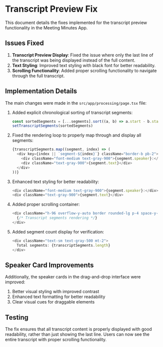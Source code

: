 # Transcript Preview Fix

This document details the fixes implemented for the transcript preview functionality in the Meeting Minutes App.

## Issues Fixed

1. **Transcript Preview Display**: Fixed the issue where only the last line of the transcript was being displayed instead of the full content.
2. **Text Styling**: Improved text styling with black font for better readability.
3. **Scrolling Functionality**: Added proper scrolling functionality to navigate through the full transcript.

## Implementation Details

The main changes were made in the `src/app/processing/page.tsx` file:

1. Added explicit chronological sorting of transcript segments:
   ```typescript
   const sortedSegments = [...segments].sort((a, b) => a.start - b.start)
   setTranscriptSegments(sortedSegments)
   ```

2. Fixed the rendering loop to properly map through and display all segments:
   ```typescript
   {transcriptSegments.map((segment, index) => (
     <div key={index || `segment-${index}`} className="border-b pb-2">
       <div className="font-medium text-gray-900">{segment.speaker}:</div>
       <div className="text-gray-900">{segment.text}</div>
     </div>
   ))}
   ```

3. Enhanced text styling for better readability:
   ```typescript
   <div className="font-medium text-gray-900">{segment.speaker}:</div>
   <div className="text-gray-900">{segment.text}</div>
   ```

4. Added proper scrolling container:
   ```typescript
   <div className="h-96 overflow-y-auto border rounded-lg p-4 space-y-3">
     {/* Transcript segments rendering */}
   </div>
   ```

5. Added segment count display for verification:
   ```typescript
   <div className="text-sm text-gray-500 mt-2">
     Total segments: {transcriptSegments.length}
   </div>
   ```

## Speaker Card Improvements

Additionally, the speaker cards in the drag-and-drop interface were improved:

1. Better visual styling with improved contrast
2. Enhanced text formatting for better readability
3. Clear visual cues for draggable elements

## Testing

The fix ensures that all transcript content is properly displayed with good readability, rather than just showing the last line. Users can now see the entire transcript with proper scrolling functionality.
